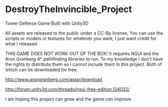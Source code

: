 DestroyTheInvincible_Project
============================

Tower Defense Game Built with Unity3D

All assets are released to the public under a CC-By license, You can use the scripts or models or textures for whatever you want,
I just want credit for what I released. 

THIS GAME DOES NOT WORK OUT OF THE BOX!
It requires NGUI and the Aron Granberg A* pathfinding libraries to run. To my knowledge I don't have the
rights to distribute them so I cannot include them in this project.
Both of which can be downloaded for free.

http://www.arongranberg.com/astar/download

http://forum.unity3d.com/threads/ngui-free-edition.124032/

I am hoping this project can grow and the game can improve.


